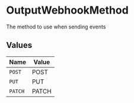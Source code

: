 # OutputWebhookMethod

The method to use when sending events


## Values

| Name    | Value   |
| ------- | ------- |
| `POST`  | POST    |
| `PUT`   | PUT     |
| `PATCH` | PATCH   |
